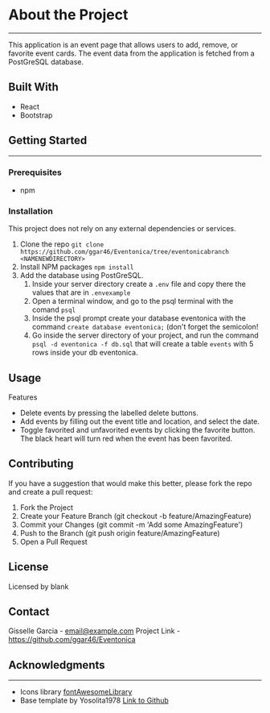 # About the Project
---
This application is an event page that allows users to add, remove, or favorite event cards. The event data from the application is fetched from a PostGreSQL database.


## Built With

* React
* Bootstrap

## Getting Started
---


### Prerequisites
* npm

### Installation
This project does not rely on any external dependencies or services.
1. Clone the repo ```git clone https://github.com/ggar46/Eventonica/tree/eventonicabranch <NAMENEWDIRECTORY>```
2. Install NPM packages ```npm install```
3. Add the database using PostGreSQL.
    1. Inside your server directory create a `.env` file and copy there the values that are in `.envexample`
    2. Open a terminal window, and go to the psql terminal with the comand `psql`
    3. Inside the psql prompt create your database eventonica with the command `create database eventonica;` (don't forget the semicolon!
    4. Go inside the server directory of your project, and run the command `psql -d eventonica -f db.sql` that will create a table `events` with 5 rows inside your db eventonica. 


## Usage

Features
* Delete events by pressing the labelled delete buttons.
* Add events by filling out the event title and location, and select the date.
* Toggle favorited and unfavorited events by clicking the favorite button. The black heart will turn red when the event has been favorited.


## Contributing

If you have a suggestion that would make this better, please fork the repo and create a pull request:
1. Fork the Project
2. Create your Feature Branch (git checkout -b feature/AmazingFeature)
3. Commit your Changes (git commit -m 'Add some AmazingFeature')
4. Push to the Branch (git push origin feature/AmazingFeature)
5. Open a Pull Request


## License

Licensed by blank


## Contact

Gisselle Garcia - email@example.com
Project Link - https://github.com/ggar46/Eventonica


## Acknowledgments
---
* Icons library [fontAwesomeLibrary](https://fontawesomeicons.com/heart)
* Base template by Yosolita1978 [Link to Github](https://github.com/Yosolita1978/2023EventonicaTemplate)

